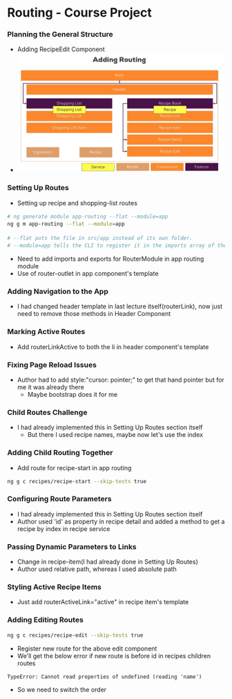 # Routing - Course Project

### Planning the General Structure

* Adding RecipeEdit Component
* ![Routing](src/assets/routing.png)

### Setting Up Routes

* Setting up recipe and shopping-list routes
```sh
# ng generate module app-routing --flat --module=app
ng g m app-routing --flat --module=app

# --flat puts the file in src/app instead of its own folder.
# --module=app tells the CLI to register it in the imports array of the AppModule
```
* Need to add imports and exports for RouterModule in app routing module
* Use of router-outlet in app component's template

### Adding Navigation to the App

* I had changed header template in last lecture itself(routerLink), now just need to remove those methods in Header Component

### Marking Active Routes

* Add routerLinkActive to both the li in header component's template

### Fixing Page Reload Issues

* Author had to add style:"cursor: pointer;" to get that hand pointer but for me it was already there
  * Maybe bootstrap does it for me

### Child Routes Challenge

* I had already implemented this in Setting Up Routes section itself
  * But there I used recipe names, maybe now let's use the index

### Adding Child Routing Together

* Add route for recipe-start in app routing
```sh
ng g c recipes/recipe-start --skip-tests true
```

### Configuring Route Parameters

* I had already implemented this in Setting Up Routes section itself
* Author used 'id' as property in recipe detail and added a method to get a recipe by index in recipe service

### Passing Dynamic Parameters to Links

* Change in recipe-item(I had already done in Setting Up Routes)
* Author used relative path, whereas I used absolute path

### Styling Active Recipe Items

* Just add routerActiveLink="active" in recipe item's template

### Adding Editing Routes

```sh
ng g c recipes/recipe-edit --skip-tests true
```
* Register new route for the above edit component
* We'll get the below error if new route is before id in recipes children routes
```
TypeError: Cannot read properties of undefined (reading 'name')
```
* So we need to switch the order